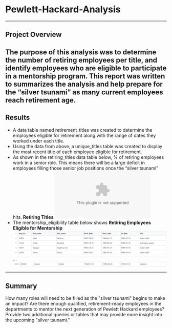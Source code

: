 # **Pewlett-Hackard-Analysis**
---
## Project Overview
The purpose of this analysis was to determine the number of retiring employees per title, and identify employees who are eligible to participate in a mentorship program. This report was written to summarizes the analysis and help prepare for the “silver tsunami” as many current employees reach retirement age.
---
## Results
- A data table named retirement_titles was created to determine the employees eligible for retirement along with the range of dates they worked under each title. 
- Using the data from above, a unique_titles table was created to display the most recent title of each employee eligible for retirement.
- As shown in the retiring_titles data table below, % of retiring employees work in a senior role. This means there will be a large deficit in employees filling those senior job positions once the “silver tsunami” hits.
    **Retiring Titles**
    ![picture alt](https://github.com/ChristinaGalley/Pewlett-Hackard-Analysis/blob/main/Data/retiring_titles.csv)
- The mentorship_eligibility table below shows 
   **Retiring Employees Eligible for Mentorship**
    ![picture alt](https://github.com/ChristinaGalley/Pewlett-Hackard-Analysis/blob/main/Data/mentorship_eligibilty%20top%205.png)
    ...
    ![picture alt](https://github.com/ChristinaGalley/Pewlett-Hackard-Analysis/blob/main/Data/mentorship_eligibilty%20total.png)
    
---
## Summary
How many roles will need to be filled as the "silver tsunami" begins to make an impact?
Are there enough qualified, retirement-ready employees in the departments to mentor the next generation of Pewlett Hackard employees?
Provide two additional queries or tables that may provide more insight into the upcoming "silver tsunami."

